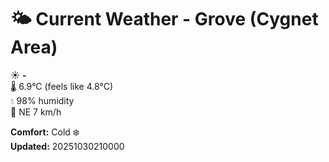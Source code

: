 # 🌤️ Current Weather - Grove (Cygnet Area)

☀️ **-**  
🌡️ 6.9°C (feels like 4.8°C)  
💧 98% humidity  
💨 NE 7 km/h  

**Comfort:** Cold ❄️  
**Updated:** 20251030210000
